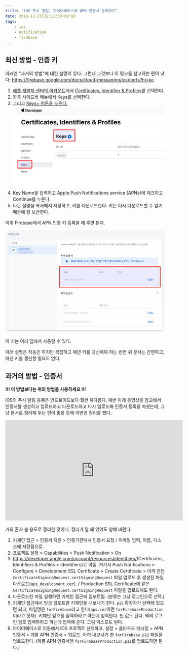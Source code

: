 ```yaml
---
title: "iOS 푸시 알림, 파이어베이스에 APN 인증서 등록하기"
date: 2019-12-23T22:11:33+09:00
tags: 
    - ios
    - notification
    - firebase
---
```


## 최신 방법 - 인증 키

아래엔 "과거의 방법"에 대한 설명이 있다. 그런데 그것보다 이 링크를 참고하는 편이 낫다: <https://firebase.google.com/docs/cloud-messaging/ios/certs?hl=ko>

1. [애플 개발자 센터의 어카운트](https://developer.apple.com/account/)에서 [Certificates, Identifier & Profiles](https://developer.apple.com/account/resources/certificates/list)를 선택한다. 
2. 좌측 사이드바 메뉴에서 Keys를 선택한다.
3. 그리고 [Keys+ 버튼을 누른다.](https://developer.apple.com/account/resources/authkeys/add)  
   ![](/assets/2021/apn-key.png)
4. Key Name을 입력하고 Apple Push Notifications service (APNs)에 체크하고 Continue를 누른다.
5. 나온 설명을 복사해서 저장하고, 키를 다운로드한다. 키는 다시 다운로드할 수 없기 때문에 잘 보관한다.

이후 Firebase에서 APN 인증 키 등록을 해 주면 된다.

![](/assets/2021/firebase-apn-key.png)

이 키는 여러 앱에서 사용할 수 있다.

아래 설명은 작동은 하지만 복잡하고 매년 키를 갱신해야 하는 반면 위 문서는 간편하고, 매년 키를 갱신할 필요도 없다.

## 과거의 방법 - 인증서

**!!! 이 방법보다는 위의 방법을 사용하세요 !!!**

iOS의 푸시 알림 등록은 안드로이드보다 훨씬 까다롭다. 매번 아래 동영상을 참고해서 인증서를 생성하고 업로드하고 다운로드하고 다시 업로드해 인증서 등록을 마쳤는데, 그냥 문서로 정리해 두는 편이 좋을 듯해 이번엔 정리를 했다.

<div class="video-container">
    <iframe width="560" height="315" src="https://www.youtube.com/embed/PQbEqhKDIZU" frameborder="0" allow="accelerometer; autoplay; clipboard-write; encrypted-media; gyroscope; picture-in-picture" allowfullscreen></iframe>
</div>

거의 혼자 볼 용도로 정리한 것이니, 정리가 덜 돼 있어도 양해 바란다.

1. 키체인 접근 > 인증서 지원 > 인증기관에서 인증서 요청 / 이메일 입력, 이름, 디스크에 저장됨으로.
2. 프로젝트 설정 > Capabilities > Push Notification > On
3. <https://developer.apple.com/account/resources/identifiers/>(Certificates, Identifiers & Profiles > Identifiers)로 이동. 거기서 Push Notifications > Configure > Development SSL Certificate > Create Certificate > 아까 만든 `CertificateSigningRequest.certSigningRequest` 파일 업로드 후 생성된 파일 다운로드(`aps_development.cer`). / Production SSL Certificate에 같은 `CertificateSigningRequest.certSigningRequest` 파일을 업로드해도 된다.
4. 다운로드한 파일 실행하면 키체인 접근에 임포트됨. (분류는 그냥 로그인으로 선택.)
5. 키체인 접근에서 방금 임포트한 키체인을 내보내기 한다. `p12` 확장자가 선택돼 있으면 되고, 파일명은 `forFirebase`라고 한다(`aps.cer`이면 `forFirebaseProduction`이라고 짓자). 키체인 암호를 입력하라고 하는데 입력한다. 빈 값도 된다. 맥의 로그인 암호 입력하라고 하는데 입력해 준다. 그럼 익스포트 된다.
6. 파이어베이스로 이동해서 iOS 프로젝트 선택하고, 설정 > 클라우드 메시징 > APN 인증서 > 개발 APN 인증서 > 업로드. 아까 내보내기 한 `forFirebase.p12` 파일을 업로드한다. (제품 APN 인증서엔 `forFirebaseProduction.p12`를 업로드하면 된다.)

